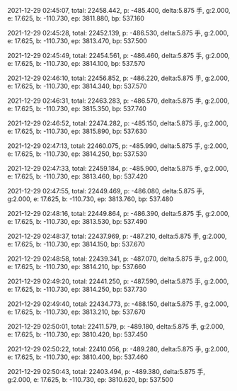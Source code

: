 2021-12-29 02:45:07, total: 22458.442, p: -485.400, delta:5.875 手, g:2.000, e: 17.625, b: -110.730, ep: 3811.880, bp: 537.160

2021-12-29 02:45:28, total: 22452.139, p: -486.530, delta:5.875 手, g:2.000, e: 17.625, b: -110.730, ep: 3813.470, bp: 537.500

2021-12-29 02:45:49, total: 22454.561, p: -486.460, delta:5.875 手, g:2.000, e: 17.625, b: -110.730, ep: 3814.100, bp: 537.570

2021-12-29 02:46:10, total: 22456.852, p: -486.220, delta:5.875 手, g:2.000, e: 17.625, b: -110.730, ep: 3814.340, bp: 537.570

2021-12-29 02:46:31, total: 22463.283, p: -486.570, delta:5.875 手, g:2.000, e: 17.625, b: -110.730, ep: 3815.350, bp: 537.740

2021-12-29 02:46:52, total: 22474.282, p: -485.150, delta:5.875 手, g:2.000, e: 17.625, b: -110.730, ep: 3815.890, bp: 537.630

2021-12-29 02:47:13, total: 22460.075, p: -485.990, delta:5.875 手, g:2.000, e: 17.625, b: -110.730, ep: 3814.250, bp: 537.530

2021-12-29 02:47:33, total: 22459.184, p: -485.900, delta:5.875 手, g:2.000, e: 17.625, b: -110.730, ep: 3813.460, bp: 537.420

2021-12-29 02:47:55, total: 22449.469, p: -486.080, delta:5.875 手, g:2.000, e: 17.625, b: -110.730, ep: 3813.760, bp: 537.480

2021-12-29 02:48:16, total: 22449.864, p: -486.390, delta:5.875 手, g:2.000, e: 17.625, b: -110.730, ep: 3813.530, bp: 537.490

2021-12-29 02:48:37, total: 22437.969, p: -487.210, delta:5.875 手, g:2.000, e: 17.625, b: -110.730, ep: 3814.150, bp: 537.670

2021-12-29 02:48:58, total: 22439.341, p: -487.070, delta:5.875 手, g:2.000, e: 17.625, b: -110.730, ep: 3814.210, bp: 537.660

2021-12-29 02:49:20, total: 22441.250, p: -487.590, delta:5.875 手, g:2.000, e: 17.625, b: -110.730, ep: 3814.250, bp: 537.730

2021-12-29 02:49:40, total: 22434.773, p: -488.150, delta:5.875 手, g:2.000, e: 17.625, b: -110.730, ep: 3813.210, bp: 537.670

2021-12-29 02:50:01, total: 22411.579, p: -489.180, delta:5.875 手, g:2.000, e: 17.625, b: -110.730, ep: 3810.420, bp: 537.450

2021-12-29 02:50:22, total: 22410.056, p: -489.280, delta:5.875 手, g:2.000, e: 17.625, b: -110.730, ep: 3810.400, bp: 537.460

2021-12-29 02:50:43, total: 22403.494, p: -489.380, delta:5.875 手, g:2.000, e: 17.625, b: -110.730, ep: 3810.620, bp: 537.500
